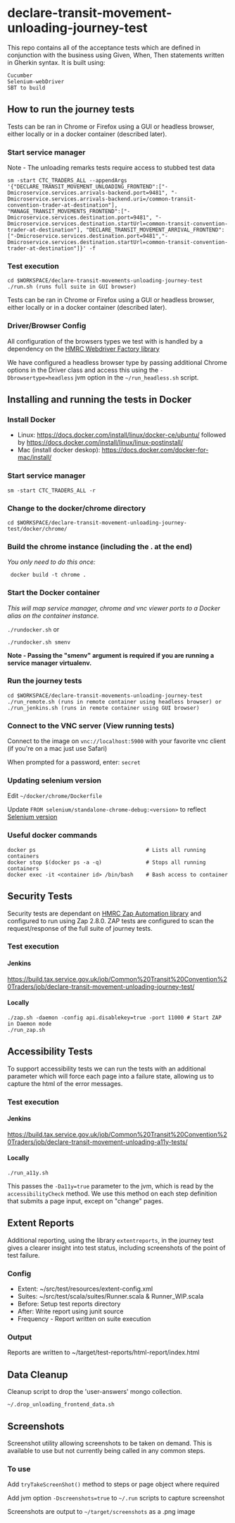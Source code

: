 
# declare-transit-movement-unloading-journey-test

This repo contains all of the acceptance tests which are defined in conjunction with the business using Given, When,
Then statements written in Gherkin syntax.
It is built using:

    Cucumber
    Selenium-webDriver
    SBT to build

## How to run the journey tests
Tests can be ran in Chrome or Firefox using a GUI or headless browser, either locally or in a docker container (described later).

### Start service manager

Note - The unloading remarks tests require access to stubbed test data

    sm -start CTC_TRADERS_ALL --appendArgs '{"DECLARE_TRANSIT_MOVEMENT_UNLOADING_FRONTEND":["-Dmicroservice.services.arrivals-backend.port=9481", "-Dmicroservice.services.arrivals-backend.uri=/common-transit-convention-trader-at-destination"], "MANAGE_TRANSIT_MOVEMENTS_FRONTEND":["-Dmicroservice.services.destination.port=9481", "-Dmicroservice.services.destination.startUrl=common-transit-convention-trader-at-destination"], "DECLARE_TRANSIT_MOVEMENT_ARRIVAL_FRONTEND":["-Dmicroservice.services.destination.port=9481","-Dmicroservice.services.destination.startUrl=common-transit-convention-trader-at-destination"]}' -f

### Test execution

    cd $WORKSPACE/declare-transit-movements-unloading-journey-test
    ./run.sh (runs full suite in GUI browser)

Tests can be ran in Chrome or Firefox using a GUI or headless browser, either locally or in a docker container (described later).

### Driver/Browser Config
All configuration of the browsers types we test with is handled by a dependency on the [HMRC Webdriver Factory library](https://github.com/hmrc/webdriver-factory)

We have configured a headless browser type by passing additional Chrome options in the Driver class and access this using the `-Dbrowsertype=headless` jvm option in the `~/run_headless.sh` script.

## Installing and running the tests in Docker

   ### Install Docker
   * Linux: https://docs.docker.com/install/linux/docker-ce/ubuntu/ followed by
            https://docs.docker.com/install/linux/linux-postinstall/
   * Mac (install docker deskop): https://docs.docker.com/docker-for-mac/install/

   ### Start service manager

    sm -start CTC_TRADERS_ALL -r

   ### Change to the docker/chrome directory

    cd $WORKSPACE/declare-transit-movement-unloading-journey-test/docker/chrome/

   ### Build the chrome instance (including the . at the end)
   *You only need to do this once:*

     docker build -t chrome .

   ### Start the Docker container

   *This will map service manager, chrome and vnc viewer ports to a Docker alias on the container instance.*

   `./rundocker.sh` or

   `./rundocker.sh smenv`

   **Note - Passing the "smenv" argument is required if you are running a service manager virtualenv.**

   ### Run the journey tests

    cd $WORKSPACE/declare-transit-movements-unloading-journey-test
    ./run_remote.sh (runs in remote container using headless browser) or
    ./run_jenkins.sh (runs in remote container using GUI browser)

   ### Connect to the VNC server (View running tests)

   Connect to the image on `vnc://localhost:5900` with your favorite vnc client (if you're on a mac just use Safari)

   When prompted for a password, enter: `secret`

   ### Updating selenium version

   Edit  `~/docker/chrome/Dockerfile`

   Update `FROM selenium/standalone-chrome-debug:<version>` to reflect [Selenium version](https://github.com/SeleniumHQ/docker-selenium/releases)


   ### Useful docker commands

    docker ps                                   # Lists all running containers
    docker stop $(docker ps -a -q)              # Stops all running containers
    docker exec -it <container id> /bin/bash    # Bash access to container

## Security Tests
Security tests are dependant on [HMRC Zap Automation library](https://github.com/hmrc/zap-automation) and configured to run using Zap 2.8.0.
ZAP tests are configured to scan the request/response of the full suite of journey tests.

### Test execution

#### Jenkins
   https://build.tax.service.gov.uk/job/Common%20Transit%20Convention%20Traders/job/declare-transit-movement-unloading-journey-test/

#### Locally
    ./zap.sh -daemon -config api.disablekey=true -port 11000 # Start ZAP in Daemon mode
    ./run_zap.sh

## Accessibility Tests
To support accessibility tests we can run the tests with an additional parameter which will force each page into a failure state, allowing us to capture the html of the error messages.

   ### Test execution

   #### Jenkins
   https://build.tax.service.gov.uk/job/Common%20Transit%20Convention%20Traders/job/declare-transit-movement-unloading-a11y-tests/

   #### Locally
    ./run_a11y.sh

 This passes the `-Da11y=true` parameter to the jvm, which is read by the `accessibilityCheck` method.  We use this method on each step definition that submits a page input, except on "change" pages.

## Extent Reports
Additional reporting, using the library `extentreports`, in the journey test gives a clearer insight into test status, including screenshots of the point of test failure.

   ### Config
   * Extent: ~/src/test/resources/extent-config.xml
   * Suites: ~/src/test/scala/suites/Runner.scala & Runner_WIP.scala
   * Before: Setup test reports directory
   * After:  Write report using junit source
   * Frequency - Report written on suite execution
   ### Output
   Reports are written to ~/target/test-reports/html-report/index.html

## Data Cleanup
Cleanup script to drop the 'user-answers' mongo collection.

`~/.drop_unloading_frontend_data.sh`

## Screenshots
Screenshot utility allowing screenshots to be taken on demand. This is available to use but not currently being called in any common steps.

### To use
Add `tryTakeScreenShot()` method to steps or page object where required

Add jvm option `-Dscreenshots=true` to `~/.run` scripts to capture screenshot

Screenshots are output to `~/target/screenshots` as a .png image
